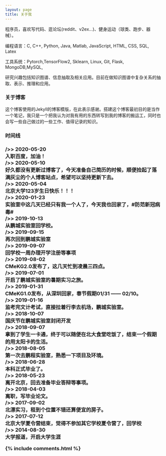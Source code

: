 ```yaml
---
layout: page
title: 关于我 
---
```


程序员，喜欢写代码、逛论坛(reddit、v2ex...)、健身运动（球类、跑步、器械）。
<p>
编程语言：C, C++, Python, Java, Matlab, JavaScript, HTML, CSS, SQL, Latex
<p>
工具系统：Pytorch,TensorFlow2, Sklearn, Linux, Git, Flask, MongoDB,MySQL,
<p>
研究兴趣包括知识图谱、信息抽取及相关应用。目前在做知识图谱中复杂关系的抽取、表示、推理和应用。
<p>

<h3> 关于博客 </h3>  

<p>

这个博客使用的Jekyll的博客模版，在此表示感谢。搭建这个博客最初目的是当作一个笔记，我只是一个把我认为对我有用的东西转写到我的博客的搬运工，同时也会写一些自己做过的一些工作、值得记录的知识。

<p>

<h3>时间线<h3>

<p>
/>>  2020-05-20 <br /> 
    入职百度，加油！ <br />   
/>>  2020-05-10   <br /> 
    好久都没有更新过博客了，今天准备自己简历的时候，顺便捡起了落满灰尘的个人博客站点，希望可以坚持更新下去。  <br /> 
/>>  2020-05-04  <br /> 
    北京大学123岁生日快乐！！！<br />  
/>>  2020-01-23  <br /> 
    实验室中这几天已经只有我一个人了，今天我也回家了，#防范新冠病毒# <br />  
/>>  2019-10-13  <br /> 
    从鹏城实验室回学校。  <br /> 
/>>  2019-09-15  <br /> 
    再次回到鹏城实验室  <br /> 
/>>  2019-09-07  <br /> 
    回学校一周办理开学注册等事项  <br /> 
/>>  2019-08-02  <br /> 
    CMeKG2.0发布了，这几天忙到凌晨三四点。<br />   
/>>  2019-07-01  <br /> 
    开启了鹏城实验室的暑期实习之旅。  <br /> 
/>>  2019-01-31 <br /> 
    CMeKG1.0发布，从深圳回家，春节假期01/31 —— 02/10。<br />   
/>>  2019-01-16  <br /> 
    监考完文计考试，直接拉着行李去机场，鹏城实验室。<br />   
/>>  2018-10-07  <br /> 
    国庆节在鹏城实验室封闭开发  <br /> 
/>>  2018-09-07   <br /> 
    拿到了学生一卡通，终于可以随便在北大食堂吃饭了，结束一个假期的用太阳卡的生活。 <br />  
/>>  2018-08-05  <br /> 
    第一次去鹏程实验室，熟悉一下项目及环境。 <br /> 
/>>  2018-06-28  <br /> 
    本科正式毕业了。 <br />  
/>>  2018-05-23  <br /> 
    离开北京，回去准备毕业答辩等事项。  <br /> 
/>>  2018-04-03 <br />  
    离职，写毕业论文。  <br /> 
/>>  2017-09-02 <br />  
    北漂实习，租到个位置不错还算便宜的房子。  <br /> 
/>>  2017-07-12  <br /> 
    北京大学夏令营结束，觉得不参加其它学校夏令营了，回学校  <br /> 
/>>  2014-08-30  <br /> 
    大学报道，开启大学生涯  <br /> 
<p>


{% include comments.html %}

